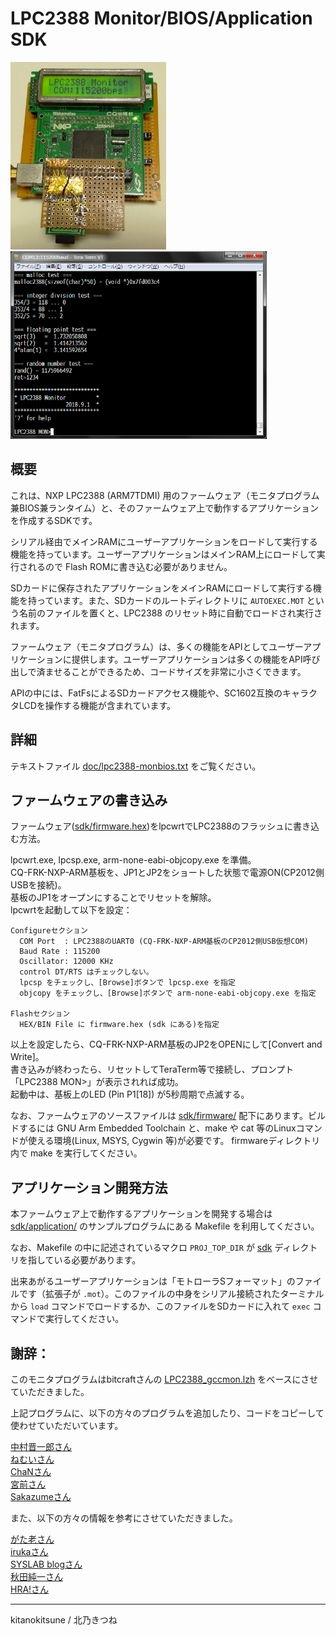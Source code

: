 # LPC2388 Monitor/BIOS/Application SDK

<img src="./doc/CQ-NXPARM.jpg" height="300px">
<img src="./doc/demo.png" height="300px">


## 概要

これは、NXP LPC2388 (ARM7TDMI) 用のファームウェア（モニタプログラム兼BIOS兼ランタイム）と、そのファームウェア上で動作するアプリケーションを作成するSDKです。

シリアル経由でメインRAMにユーザーアプリケーションをロードして実行する機能を持っています。ユーザーアプリケーションはメインRAM上にロードして実行されるので Flash ROMに書き込む必要がありません。

SDカードに保存されたアプリケーションをメインRAMにロードして実行する機能を持っています。また、SDカードのルートディレクトリに `AUTOEXEC.MOT` という名前のファイルを置くと、LPC2388 のリセット時に自動でロードされ実行されます。

ファームウェア（モニタプログラム）は、多くの機能をAPIとしてユーザーアプリケーションに提供します。ユーザーアプリケーションは多くの機能をAPI呼び出しで済ませることができるため、コードサイズを非常に小さくできます。

APIの中には、FatFsによるSDカードアクセス機能や、SC1602互換のキャラクタLCDを操作する機能が含まれています。



## 詳細

テキストファイル [doc/lpc2388-monbios.txt](./doc/lpc2388-monbios.txt) をご覧ください。


## ファームウェアの書き込み

ファームウェア([sdk/firmware.hex](sdk/firmware.hex))をlpcwrtでLPC2388のフラッシュに書き込む方法。

  lpcwrt.exe, lpcsp.exe, arm-none-eabi-objcopy.exe を準備。  
  CQ-FRK-NXP-ARM基板を、JP1とJP2をショートした状態で電源ON(CP2012側USBを接続)。  
  基板のJP1をオープンにすることでリセットを解除。  
  lpcwrtを起動して以下を設定：

    Configureセクション
      COM Port  : LPC2388のUART0 (CQ-FRK-NXP-ARM基板のCP2012側USB仮想COM)
      Baud Rate : 115200
      Oscillator: 12000 KHz
      control DT/RTS はチェックしない。
      lpcsp をチェックし、[Browse]ボタンで lpcsp.exe を指定
      objcopy をチェックし、[Browse]ボタンで arm-none-eabi-objcopy.exe を指定

    Flashセクション
      HEX/BIN File に firmware.hex (sdk にある)を指定

  以上を設定したら、CQ-FRK-NXP-ARM基板のJP2をOPENにして[Convert and Write]。  
  書き込みが終わったら、リセットしてTeraTerm等で接続し、プロンプト「LPC2388 MON>」が表示されれば成功。  
  起動中は、基板上のLED (Pin P1[18]) が5秒周期で点滅する。


なお、ファームウェアのソースファイルは [sdk/firmware/](sdk/firmware/) 配下にあります。ビルドするには GNU Arm Embedded Toolchain と、make や cat 等のLinuxコマンドが使える環境(Linux, MSYS, Cygwin 等)が必要です。
firmwareディレクトリ内で make を実行してください。


## アプリケーション開発方法

本ファームウェア上で動作するアプリケーションを開発する場合は [sdk/application/](sdk/application/) のサンプルプログラムにある Makefile を利用してください。

なお、Makefile の中に記述されているマクロ `PROJ_TOP_DIR` が [sdk](./sdk) ディレクトリを指している必要があります。

出来あがるユーザーアプリケーションは「モトローラSフォーマット」のファイルです（拡張子が `.mot`）。このファイルの中身をシリアル接続されたターミナルから `load` コマンドでロードするか、このファイルをSDカードに入れて `exec` コマンドで実行してください。


## 謝辞：

このモニタプログラムはbitcraftさんの [LPC2388_gccmon.lzh](http://bitcraft.web.fc2.com/embedded/arm7/armlpc2388.html) をベースにさせていただきました。


上記プログラムに、以下の方々のプログラムを追加したり、コードをコピーして使わせていただいています。

  [中村晋一郎さん]( https://www.cubeatsystems.com/ntshell/ )  
  [ねむいさん]( http://nemuisan.blog.bai.ne.jp/?eid=155799 )  
  [ChaNさん]( http://elm-chan.org/fsw.html )  
  [宮前さん]( http://miyakeng.web.fc2.com/arm/arm.htm )  
  [Sakazumeさん]( http://219.117.208.26/~saka/ham/LCD2/ )  

また、以下の方々の情報を参考にさせていただきました。

  [がた老さん]( http://gataro-avr-ken.cocolog-nifty.com )  
  [irukaさん]( https://github.com/iruka-/ATMEL_AVR/blob/master/md/ARM.md )  
  [SYSLAB blogさん]( http://syslab.asablo.jp/blog/ )  
  [秋田純一さん]( http://akita11.jp/diary/archives/2007/11/arm7.html )  
  [HRA!さん]( http://www5d.biglobe.ne.jp/~hra/note/arm/index.htm )  

---
kitanokitsune / 北乃きつね
